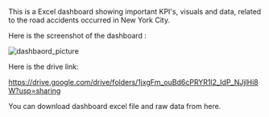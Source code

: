 This is a Excel dashboard showing important KPI's, visuals and data, related to the road accidents occurred in New York City.

Here is the screenshot of the dashboard : 

![dashbaord_picture](https://github.com/shivamaswal/road-accident-dashboard-report/assets/92840731/38f64957-a5cc-45ff-920e-c0374832136e)

Here is the drive link:

https://drive.google.com/drive/folders/1jxgFm_ouBd6cPRYR1l2_IdP_NJjlHi8W?usp=sharing

You can download dashboard excel file and raw data from here. 
